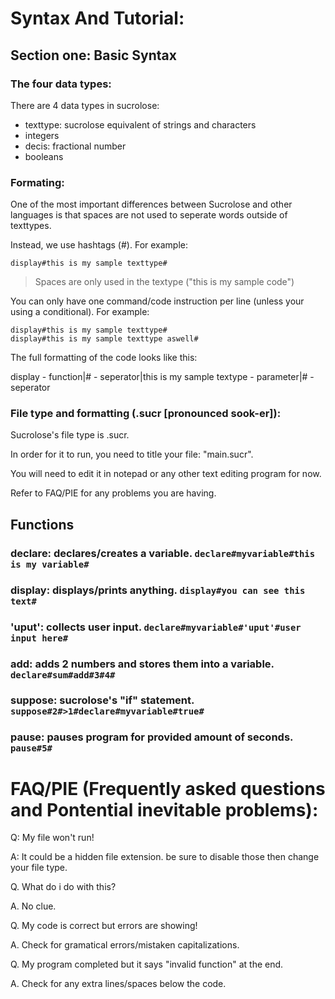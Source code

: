 # Syntax And Tutorial:
## Section one: Basic Syntax
### The four data types:
There are 4 data types in sucrolose:
* texttype: sucrolose equivalent of strings and characters
* integers
* decis: fractional number
* booleans
### Formating:
One of the most important differences between Sucrolose and other languages is that spaces are not used to seperate words outside of texttypes. 

Instead, we use hashtags (#). For example:

```
display#this is my sample texttype#
```

>Spaces are only used in the textype ("this is my sample code")

You can only have one command/code instruction per line (unless your using a conditional). For example:
```
display#this is my sample texttype#
display#this is my sample texttype aswell#
```
The full formatting of the code looks like this:

display - function|# - seperator|this is my sample textype - parameter|# - seperator 

### File type and formatting (.sucr [pronounced sook-er]):
Sucrolose's file type is .sucr.

In order for it to run, you need to title your file: "main.sucr".

You will need to edit it in notepad or any other text editing program for now.

Refer to FAQ/PIE for any problems you are having.
## Functions
### declare: declares/creates a variable. ```declare#myvariable#this is my variable#```
### display: displays/prints anything. ```display#you can see this text#```
### 'uput': collects user input. ```declare#myvariable#'uput'#user input here#```
### add: adds 2 numbers and stores them into a variable. ```declare#sum#add#3#4#```
### suppose: sucrolose's "if" statement. ```suppose#2#>1#declare#myvariable#true#```
### pause: pauses program for provided amount of seconds. ```pause#5#```

# FAQ/PIE (Frequently asked questions and Pontential inevitable problems):
Q: My file won't run!

A: It could be a hidden file extension. be sure to disable those then change your file type.

Q. What do i do with this?

A. No clue.

Q. My code is correct but errors are showing!

A. Check for gramatical errors/mistaken capitalizations.

Q. My program completed but it says "invalid function" at the end.

A. Check for any extra lines/spaces below the code.

